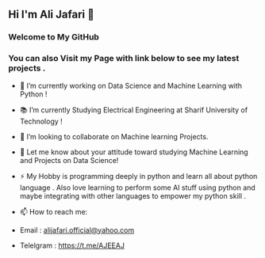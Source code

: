 ## Hi I'm Ali Jafari 👋

### Welcome to My GitHub
### You can also Visit my Page with link below to see my latest projects .
<!--#### Github Page : https://alijafari79.github.io/website-->
<!--
**alijafari79/alijafari79** is a ✨ _special_ ✨ repository because its `README.md` (this file) appears on your GitHub profile.
-->

- 🔭 I’m currently working on Data Science and Machine Learning with Python !
- 📚 I’m currently Studying Electrical Engineering at Sharif University of Technology !
- 👯 I’m looking to collaborate on Machine learning Projects.
- 💬 Let me know about your attitude toward studying Machine Learning and Projects on Data Science! 
- ⚡ My Hobby is programming deeply in python and learn all about python language .
     Also love learning to perform some AI stuff using python and maybe integrating with other languages 
     to empower my python skill .
     
     
- 📫 How to reach me: 
-  Email : alijafari.official@yahoo.com
-  Telelgram : https://t.me/AJEEAJ
<!--          
- 😄 Pronouns: ...
- ⚡ Fun fact: ...
-->

